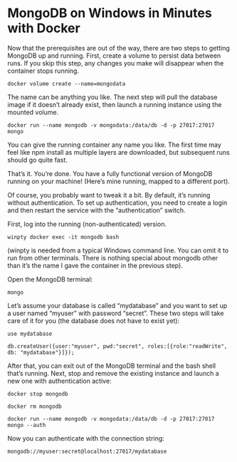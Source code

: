 
# MongoDB on Windows in Minutes with Docker
Now that the prerequisites are out of the way, there are two steps to getting MongoDB up and running. First, create a volume to persist data between runs. If you skip this step, any changes you make will disappear when the container stops running.
```
docker volume create --name=mongodata
```
The name can be anything you like. The next step will pull the database image if it doesn’t already exist, then launch a running instance using the mounted volume.
```
docker run --name mongodb -v mongodata:/data/db -d -p 27017:27017 mongo
```
You can give the running container any name you like. The first time may feel like npm install as multiple layers are downloaded, but subsequent runs should go quite fast.

That’s it. You’re done. You have a fully functional version of MongoDB running on your machine! (Here’s mine running, mapped to a different port).

Of course, you probably want to tweak it a bit. By default, it’s running without authentication. To set up authentication, you need to create a login and then restart the service with the “authentication” switch.

First, log into the running (non-authenticated) version.
```
winpty docker exec -it mongodb bash
```
(winpty is needed from a typical Windows command line. You can omit it to run from other terminals. There is nothing special about mongodb other than it’s the name I gave the container in the previous step).

Open the MongoDB terminal:
```
mongo
```

Let’s assume your database is called “mydatabase” and you want to set up a user named “myuser” with password “secret”. These two steps will take care of it for you (the database does not have to exist yet):
```
use mydatabase

db.createUser({user:"myuser", pwd:"secret", roles:[{role:"readWrite", db: "mydatabase"}]});
```

After that, you can exit out of the MongoDB terminal and the bash shell that’s running. Next, stop and remove the existing instance and launch a new one with authentication active:
```
docker stop mongodb

docker rm mongodb

docker run --name mongodb -v mongodata:/data/db -d -p 27017:27017 mongo --auth
```
Now you can authenticate with the connection string:
```
mongodb://myuser:secret@localhost:27017/mydatabase
```
